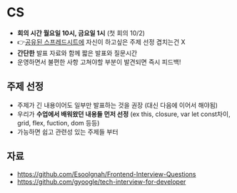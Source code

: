 # CS
- **회의 시간 월요일 10시, 금요일 1시** (첫 회의 10/2)
- 👉[공유된 스프레드시트에](https://docs.google.com/spreadsheets/d/1qQN6e12xZizYRIxgxSYrVYcfudKCUSMVDN5Vau5xVB4/edit?usp=sharing) 자신이 하고싶은 주제 선정 겹치는건 X
- **간단한** 발표 자료와 함께 짧은 발표와 질문시간
- 운영하면서 불편한 사항 고쳐야할 부분이 발견되면 즉시 피드백!


## 주제 선정
- 주제가 긴 내용이어도 일부만 발표하는 것을 권장 (대신 다음에 이어서 해야됨)
- 우리가 **수업에서 배워왔던 내용들 먼저 선정** (ex this, closure, var let const차이, grid, flex, fuction, dom 등등)
- 가능하면 쉽고 관련성 있는 주제들 부터

## 자료
- https://github.com/Esoolgnah/Frontend-Interview-Questions
- https://github.com/gyoogle/tech-interview-for-developer
